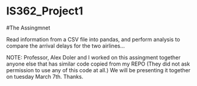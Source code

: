 # IS362_Project1

#The Assingmnet

Read information from a CSV file into pandas, and perform analysis to compare the arrival delays for the
two airlines...

NOTE: Professor, Alex Doler and I worked on this assingment together anyone else that has similar code copied
from my REPO (They did not ask permission to use any of this code at all.) We will be presenting it together
on tuesday March 7th. Thanks.
